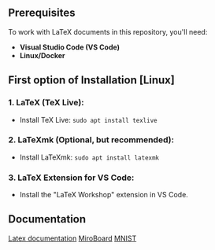 ## Prerequisites

To work with LaTeX documents in this repository, you'll need:

- **Visual Studio Code (VS Code)**
- **Linux/Docker**

## First option of Installation [Linux]

### 1. LaTeX (TeX Live):

- Install TeX Live: `sudo apt install texlive`

### 2. LaTeXmk (Optional, but recommended):

- Install LaTeXmk: `sudo apt install latexmk`

### 3. LaTeX Extension for VS Code:

- Install the "LaTeX Workshop" extension in VS Code.

## Documentation
[Latex documentation](https://www.latex-project.org/help/documentation/clsguide.pdf)
[MiroBoard](https://miro.com/app/board/uXjVNYsrpeE=/)
[MNIST](https://www.tensorflow.org/datasets/catalog/mnist?hl=pl)
